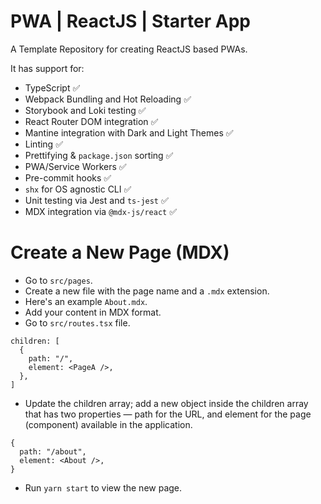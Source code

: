 # PWA | ReactJS | Starter App

A Template Repository for creating ReactJS based PWAs.

It has support for:

- TypeScript ✅
- Webpack Bundling and Hot Reloading ✅
- Storybook and Loki testing ✅
- React Router DOM integration ✅
- Mantine integration with Dark and Light Themes ✅
- Linting ✅
- Prettifying & `package.json` sorting ✅
- PWA/Service Workers ✅
- Pre-commit hooks ✅
- `shx` for OS agnostic CLI ✅
- Unit testing via Jest and `ts-jest` ✅
- MDX integration via `@mdx-js/react` ✅


# Create a New Page (MDX)
- Go to `src/pages`.
- Create a new file with the page name and a `.mdx` extension.
- Here's an example `About.mdx`.
- Add your content in MDX format.
- Go to `src/routes.tsx` file.
```
children: [
  {
    path: "/",
    element: <PageA />,
  },
]
```
- Update the children array; add a new object inside the children array that has two properties — path for the URL, and element for the page (component) available in the application.
```
{
  path: "/about",
  element: <About />,
}
```

- Run `yarn start` to view the new page.